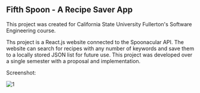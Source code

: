 ## Fifth Spoon - A Recipe Saver App

This project was created for California State University Fullerton's Software Engineering course.

Ths project is a React.js website connected to the Spoonacular API. The website can search for recipes with any number of keywords and save them to a locally stored JSON list for future use. This project was developed over a single semester with a proposal and implementation.

Screenshot:

![1](https://user-images.githubusercontent.com/70081309/211219502-660f26f5-2776-427c-b061-413e5793853c.png)
